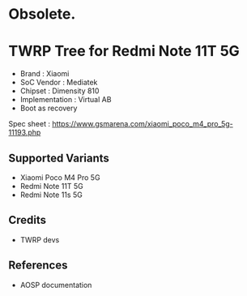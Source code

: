 # Obsolete.
# TWRP Tree for Redmi Note 11T 5G
* Brand : Xiaomi
* SoC Vendor : Mediatek
* Chipset : Dimensity 810
* Implementation : Virtual AB
* Boot as recovery

Spec sheet : https://www.gsmarena.com/xiaomi_poco_m4_pro_5g-11193.php

## Supported Variants
* Xiaomi Poco M4 Pro 5G
* Redmi Note 11T 5G
* Redmi Note 11s 5G

## Credits
* TWRP devs

## References
* AOSP documentation
